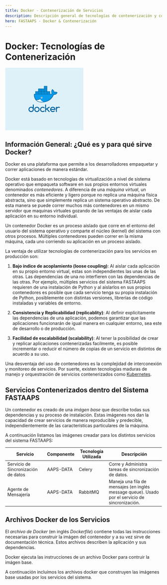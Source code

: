 ```yaml
---
title: Docker - Contenerización de Servicios
description: Descripción general de tecnologías de contenerización y contenedores en producción del sistema FASTAAPS.
hero: FASTAAPS - Docker & Contenerización
---
```


# Docker: Tecnologías de Contenerización

![docker](../img/docker.png)

## Información General: ¿Qué es y para qué sirve Docker?

Docker es una plataforma que permite a los desarrolladores empaquetar y correr aplicaciones de manera estándar. 

Docker está basado en tecnologías de virtualización a nivel de sistema operativo que empaqueta software en sus propios entornos virtuales denominados *contenedores*. A diferencia de una *máquina virtual*, un contenedor es más eficiente y ligero porque no replica una máquina física abstracta, sino que simplemente replica un sistema operativo abstracto. De esta manera se puede correr muchos más contenedores en un mismo servidor que maquinas virtuales gozando de las ventajas de aislar cada aplicación en su entorno individual.

Un contenedor Docker es un proceso aislado que corre en el entorno del usuario del sistema operativo y comparte el núcleo (kernel) del sistema con otros procesos. Múltiples contenedores pueden correr en la misma máquina, cada uno corriendo su aplicación en un proceso aislado.

La ventaja de utilizar tecnologías de contenerización para los servicios en producción son:

1. **Bajo índice de acoplamiento (loose coupling)**: Al aislar cada aplicación en su propio entorno virtual, estas son independientes las unas de las otras. Las dependencias de una no interfieren con las dependencias de las otras. Por ejemplo, múltiples servicios del sistema FASTAAPS requieren de una instalación de Python y al aislarlos en sus propios contenedores es posible que cada servicio tenga su propia instalación de Python, posiblemente con distintas versiones, librerías de código instaladas y variables de entorno. 


2. **Consistencia y Replicabilidad (replicablity)**: Al definir explícitamente las dependencias de una aplicación, podemos garantizar que las aplicaciones funcionarán de igual manera en cualquier entorno, sea este de desarrollo o de producción.

3. **Facilidad de escalabilidad (scalability)**: Al tener la posibilidad de crear y replicar aplicaciones contenerizadas facilmente, es posible incrementar o reducir el número de copias de un servicio en distintos de acuerdo a su uso.  

Una desventaja del uso de contenedores es la complejidad de interconexión y monitoreo de servicios. Por suerte, existen tecnologías maduras de manejo y orquestración de servicios contenerizados como [Kubernetes](https://kubernetes.io/).  

## Servicios Contenerizados dentro del Sistema FASTAAPS

Un contenedor es creado de una *imágen base* que describe todas sus dependencias y su proceso de instalación. Estas imágenes nos dan la capacidad de crear servicios de manera reproducible y predecible, independientemente de las características particulares de la máquina.

A continuación listamos las imágenes creadar para los distintos servicios del sistema FASTAAPS:


Servicio  | Componente    | Tecnología Utilizada | Descripción 
------------ | ------------- | ------------         |  ---------
Servicio de Sincronización de datos  | AAPS-DATA |  Celery | Corre y Administra tareas de sincronización de datos.   
Agente de Mensajería | AAPS-DATA  | RabbitMQ | Maneja una fila de mensajes (en inglés message queue). Usado por el servicio de sincronización. 

## Archivos Docker de los Servicios

El *archivo de Docker* (en inglés *Dockerfile*) contiene todas las instrucciones necesarias para construir la imágen del contenedor y a su vez sirve de documentación técnica. Estos archivos describen la aplicación y sus dependencias. 

Docker ejecuta las instrucciones de un archivo Docker para contruir la imágen base.

A continuación incluímos los archivos docker que construyen las imágenes base usadas por los servicios del sistema.

